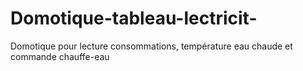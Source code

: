 # Domotique-tableau-lectricit-
Domotique pour lecture consommations, température eau chaude et commande chauffe-eau

